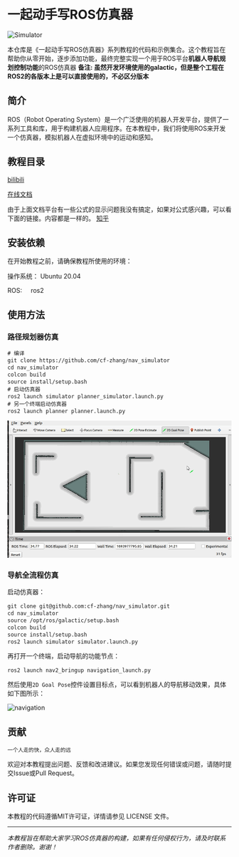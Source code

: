# 一起动手写ROS仿真器
![Simulator](source/images/simulator.png)

本仓库是《一起动手写ROS仿真器》系列教程的代码和示例集合。这个教程旨在帮助你从零开始，逐步添加功能，最终完整实现一个用于ROS平台**机器人导航规划控制功能**的ROS仿真器
**备注: 虽然开发环境使用的galactic，但是整个工程在ROS2的各版本上是可以直接使用的，不必区分版本**

## 简介
ROS（Robot Operating System）是一个广泛使用的机器人开发平台，提供了一系列工具和库，用于构建机器人应用程序。在本教程中，我们将使用ROS来开发一个仿真器，模拟机器人在虚拟环境中的运动和感知。

## 教程目录

[bilibili](https://space.bilibili.com/554016964/channel/collectiondetail?sid=1560370)

[在线文档](https://nav-simulator.readthedocs.io/en/latest/)

由于上面文档平台有一些公式的显示问题我没有搞定，如果对公式感兴趣，可以看下面的链接。内容都是一样的。
[知乎](https://www.zhihu.com/column/c_1682327659298902016)

## 安装依赖
在开始教程之前，请确保教程所使用的环境：

操作系统：  Ubuntu 20.04

ROS:&nbsp;&nbsp;&nbsp;&nbsp; ros2


## 使用方法

### 路径规划器仿真

```
# 编译
git clone https://github.com/cf-zhang/nav_simulator
cd nav_simulator
colcon build
source install/setup.bash
# 启动仿真器
ros2 launch simulator planner_simulator.launch.py
# 另一个终端启动仿真器
ros2 launch planner planner.launch.py
```

![planner](./source/images/planner_bridge.gif)

### 导航全流程仿真

启动仿真器：

```
git clone git@github.com:cf-zhang/nav_simulator.git
cd nav_simulator
source /opt/ros/galactic/setup.bash
colcon build
source install/setup.bash
ros2 launch simulator simulator.launch.py
```

再打开一个终端，启动导航的功能节点：

```
ros2 launch nav2_bringup navigation_launch.py
```

然后使用`2D Goal Pose`控件设置目标点，可以看到机器人的导航移动效果，具体如下图所示：

![navigation](./../images/navigation.gif)

## 贡献
`一个人走的快，众人走的远`

欢迎对本教程提出问题、反馈和改进建议。如果您发现任何错误或问题，请随时提交Issue或Pull Request。

## 许可证
本教程的代码遵循MIT许可证，详情请参见 LICENSE 文件。

---

*本教程旨在帮助大家学习ROS仿真器的构建，如果有任何侵权行为，请及时联系作者删除。谢谢！*


